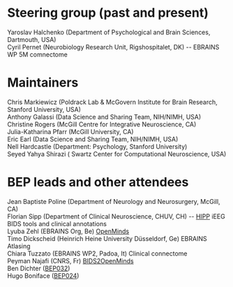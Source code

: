 # Steering group (past and present)

Yaroslav Halchenko (Department of Psychological and Brain Sciences, Dartmouth, USA)  
Cyril Pernet (Neurobiology Research Unit, Rigshospitalet, DK)  -- EBRAINS WP 5M comnectome

# Maintainers

Chris Markiewicz (Poldrack Lab & McGovern Institute for Brain Research, Stanford University, USA)     
Anthony Galassi (Data Science and Sharing Team, NIH/NIMH, USA)  
Christine Rogers  (McGill Centre for Integrative Neuroscience, CA)  
Julia-Katharina Pfarr (McGill University, CA)  
Eric Earl (Data Science and Sharing Team, NIH/NIMH, USA)  
Nell Hardcastle (Department: Psychology, Stanford University)       
Seyed Yahya Shirazi ( Swartz Center for Computational Neuroscience, USA)  

# BEP leads and other attendees

Jean Baptiste Poline (Department of Neurology and Neurosurgery, McGill, CA)  
Florian Sipp (Department of Clinical Neuroscience, CHUV, CH) -- [HIPP](https://thehip.app/login) iEEG BIDS tools and clinical annotations  
Lyuba Zehl  (EBRAINS Org, Be) [OpenMinds](https://openminds-documentation.readthedocs.io/en/latest/)  
Timo Dickscheid (Heinrich Heine University Düsseldorf, Ge) EBRAINS Atlasing     
Chiara Tuzzato (EBRAINS WP2, Padoa, It) Clinical connectome  
Peyman Najafi (CNRS, Fr) [BIDS2OpenMinds](https://github.com/openMetadataInitiative/bids2openminds)  
Ben Dichter ([BEP032](https://bids.neuroimaging.io/extensions/beps/bep_032.html))  
Hugo Boniface ([BEP024](https://bids.neuroimaging.io/extensions/beps/bep_024.html))
